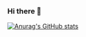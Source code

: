### Hi there 👋

[![Anurag's GitHub stats](https://github-readme-stats.vercel.app/api?username=soer7022)](https://github.com/anuraghazra/github-readme-stats)
